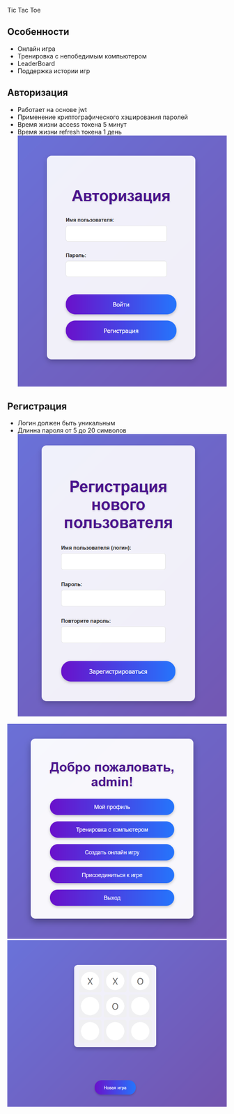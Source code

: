 Tic Tac Toe

## Особенности
- Онлайн игра
- Тренировка с непобедимым компьютером
- LeaderBoard
- Поддержка истории игр

## Авторизация
- Работает на основе jwt
- Применение криптографического хэширования паролей
- Время жизни access токена 5 минут
- Время жизни refresh токена 1 день
![auth](images/auth.png)
## Регистрация
- Логин должен быть уникальным
- Длинна пароля от 5 до 20 символов
![signUp](images/signUp.png)

![main](images/main.png)
![game](images/game.png)
